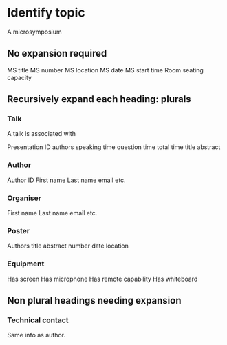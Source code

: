 # Identify topic

A microsymposium

## No expansion required

MS title
MS number
MS location
MS date
MS start time
Room seating capacity

## Recursively expand each heading: plurals

### Talk

A talk is associated with

Presentation ID
authors
speaking time
question time
total time
title
abstract

### Author

Author ID
First name
Last name
email
etc.

### Organiser

First name
Last name
email
etc.

### Poster

Authors
title
abstract
number
date
location

### Equipment

Has screen
Has microphone
Has remote capability
Has whiteboard

## Non plural headings needing expansion

### Technical contact

Same info as author.

